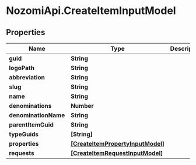 # NozomiApi.CreateItemInputModel

## Properties
Name | Type | Description | Notes
------------ | ------------- | ------------- | -------------
**guid** | **String** |  | [optional] 
**logoPath** | **String** |  | [optional] 
**abbreviation** | **String** |  | [optional] 
**slug** | **String** |  | [optional] 
**name** | **String** |  | [optional] 
**denominations** | **Number** |  | [optional] 
**denominationName** | **String** |  | [optional] 
**parentItemGuid** | **String** |  | [optional] 
**typeGuids** | **[String]** |  | [optional] 
**properties** | [**[CreateItemPropertyInputModel]**](CreateItemPropertyInputModel.md) |  | [optional] 
**requests** | [**[CreateItemRequestInputModel]**](CreateItemRequestInputModel.md) |  | [optional] 
